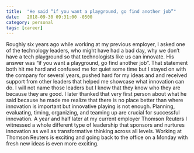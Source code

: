 ```yaml
---
title:  "He said “if you want a playground, go find another job”"
date:   2018-09-30 09:31:00 -0500
category: personal 
tags: [career] 
---
```


Roughly six years ago while working at my previous employer, I asked one of the technology leaders, who might have had a bad day, why we don’t have a tech playground so that technologists like us can innovate. His answer was “if you want a playground, go find another job”. That statement both hit me hard and confused me for quiet some time but I stayed on with the company for several years, pushed hard for my ideas and and received support from other leaders that helped me showcase what innovation can do. I will not name those leaders but I know that they know who they are because they are good. I later thanked that very first person about what he said because he made me realize that there is no place better than where innovation is important but innovative playing is not enough. Planning, evaluating, timing, organizing, and teaming up are crucial for successful innovation. A year and half later at my current employer Thomson Reuters I witnessed a whole different type of leadership that sponsors and nurtures innovation as well as transformative thinking across all levels. Working at Thomson Reuters is exciting and going back to the office on a Monday with fresh new ideas is even more exciting.